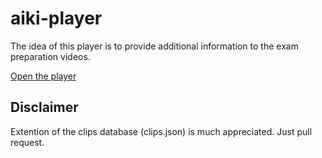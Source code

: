 # aiki-player
The idea of this player is to provide additional information to the exam preparation videos. 

[Open the player](docs/aiki-player.html)

## Disclaimer

Extention of the clips database (clips.json) is much appreciated. Just pull request.